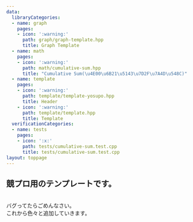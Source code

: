 ```yaml
---
data:
  libraryCategories:
  - name: graph
    pages:
    - icon: ':warning:'
      path: graph/graph-template.hpp
      title: Graph Template
  - name: math
    pages:
    - icon: ':warning:'
      path: math/cumulative-sum.hpp
      title: "Cumulative Sum(\u4E00\u6B21\u5143\u7D2F\u7A4D\u548C)"
  - name: template
    pages:
    - icon: ':warning:'
      path: template/template-yosupo.hpp
      title: Header
    - icon: ':warning:'
      path: template/template.hpp
      title: Template
  verificationCategories:
  - name: tests
    pages:
    - icon: ':x:'
      path: tests/cumulative-sum.test.cpp
      title: tests/cumulative-sum.test.cpp
layout: toppage
---
```

## 競プロ用のテンプレートです。
<br>
バグってたらごめんなさい。
<br>
これから色々と追加していきます。
